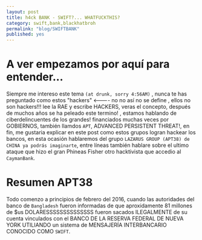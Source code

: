 ```yaml
---
layout: post
title: h4ck BANK - SWIFT?... WHATFUCKTHIS?
category: swift,bank,blackhatbroh
permalink: "blog/SWIFTBANK"
published: yes
---
```


# A ver empezamos por aquí para entender...

Siempre me intereso este tema `(at drunk, sorry 4:56AM)` , nunca te has preguntado como estos "hackers" <---- no no así no se define , ellos no son hackers!!! lee la RAE y escribe HACKERS, veras el concepto, después de muchos años se ha peleado este termino! , estamos hablando de ciberdelincuentes de los grandes! financiados muchas veces por GOBIERNOS, también llamdos `APT`, ADVANCED PERSISTENT THREAT!, en fin, me gustaria explicar en este post como estos grupos logran hackear los bancos, en esta ocasión hablaremos del grupo `LAZARUS GROUP (APT38) de CHINA ya podrás imaginarte`, entre líneas también hablare sobre el ultimo ataque que hizo el gran Phineas Fisher otro hacktivista que accedio al `CaymanBank`. 

# Resumen APT38

Todo comenzo a principios de febrero del 2016, cuando las autoridades del banco de `Bangladesh` fueron informadas de que aproxidamente 81 millones de $us DOLARESSSSSSSSSSSSSS fueron sacados ILEGALMENTE de su cuenta vinculados con el BANCO DE LA RESERVA FEDERAL DE NUEVA YORK UTILIANDO un sistema de MENSAJERÍA  INTERBANCARIO CONOCIDO COMO `SWIFT`.
